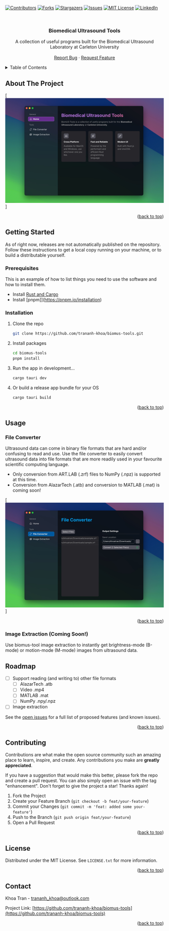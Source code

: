 <!-- Improved compatibility of back to top link: See: https://github.com/othneildrew/Best-README-Template/pull/73 -->
<a name="readme-top"></a>
<!--
*** Thanks for checking out the Best-README-Template. If you have a suggestion
*** that would make this better, please fork the repo and create a pull request
*** or simply open an issue with the tag "enhancement".
*** Don't forget to give the project a star!
*** Thanks again! Now go create something AMAZING! :D
-->



<!-- PROJECT SHIELDS -->
<!--
*** I'm using markdown "reference style" links for readability.
*** Reference links are enclosed in brackets [ ] instead of parentheses ( ).
*** See the bottom of this document for the declaration of the reference variables
*** for contributors-url, forks-url, etc. This is an optional, concise syntax you may use.
*** https://www.markdownguide.org/basic-syntax/#reference-style-links
-->
[![Contributors][contributors-shield]][contributors-url]
[![Forks][forks-shield]][forks-url]
[![Stargazers][stars-shield]][stars-url]
[![Issues][issues-shield]][issues-url]
[![MIT License][license-shield]][license-url]
[![LinkedIn][linkedin-shield]][linkedin-url]



<!-- PROJECT LOGO -->
<br />
<div align="center">
  <!-- <a href="https://github.com/trananh-khoa/biomus-tools">
    <img src="images/logo.png" alt="Logo" width="80" height="80">
  </a> -->

<h3 align="center">Biomedical Ultrasound Tools</h3>

  <p align="center">
    A collection of useful programs built for the Biomedical Ultrasound Laboratory at Carleton University
    <br />
    <!-- <a href="https://github.com/trananh-khoa/biomus-tools"><strong>Explore the docs »</strong></a> -->
    <!-- <br /> -->
    <br />
    <!-- <a href="https://github.com/trananh-khoa/biomus-tools">View Demo</a> -->
    <!-- · -->
    <a href="https://github.com/trananh-khoa/biomus-tools/issues">Report Bug</a>
    ·
    <a href="https://github.com/trananh-khoa/biomus-tools/issues">Request Feature</a>
  </p>
</div>



<!-- TABLE OF CONTENTS -->
<details>
  <summary>Table of Contents</summary>
  <ol>
    <li>
      <a href="#about-the-project">About The Project</a>
      <!-- <ul>
        <li><a href="#built-with">Built With</a></li>
      </ul> -->
    </li>
    <li>
      <a href="#getting-started">Getting Started</a>
      <ul>
        <li><a href="#prerequisites">Prerequisites</a></li>
        <li><a href="#installation">Installation</a></li>
      </ul>
    </li>
    <li><a href="#usage">Usage</a></li>
    <li><a href="#roadmap">Roadmap</a></li>
    <li><a href="#contributing">Contributing</a></li>
    <li><a href="#license">License</a></li>
    <li><a href="#contact">Contact</a></li>
    <!-- <li><a href="#acknowledgments">Acknowledgments</a></li> -->
  </ol>
</details>



<!-- ABOUT THE PROJECT -->
## About The Project

[![biomus-tools screenshot][biomus-tools-home]]

<p align="right">(<a href="#readme-top">back to top</a>)</p>

<!-- ### Built With

* [![Vue][Vue.js]][Vue-url]

<p align="right">(<a href="#readme-top">back to top</a>)</p> -->


<!-- GETTING STARTED -->
## Getting Started

As of right now, releases are not automatically published on the repository. Follow these instructions to get a local copy running on your machine, or to build a distributable yourself.

### Prerequisites

This is an example of how to list things you need to use the software and how to install them.
* Install [Rust and Cargo](https://doc.rust-lang.org/cargo/getting-started/installation.html)
* Install [pnpm]](https://pnpm.io/installation)

### Installation

1. Clone the repo
   ```sh
   git clone https://github.com/trananh-khoa/biomus-tools.git
   ```
2. Install packages
   ```sh
   cd biomus-tools
   pnpm install
   ```
3. Run the app in development...
   ```sh
   cargo tauri dev
   ```
4. Or build a release app bundle for your OS
   ```sh
   cargo tauri build
   ```


<p align="right">(<a href="#readme-top">back to top</a>)</p>



<!-- USAGE EXAMPLES -->
## Usage

### File Converter

Ultrasound data can come in binary file formats that are hard and/or confusing to read and use. Use the file converter to easily convert ultrasound data into file formats that are more readily used in your favourite scientific computing language.

* Only conversion from ART.LAB (.zrf) files to NumPy (.npz) is supported at this time.
* Conversion from AlazarTech (.atb) and conversion to MATLAB (.mat) is coming soon!

[![biomus-tools file converter][biomus-tools-file-converter]]

<p align="right">(<a href="#readme-top">back to top</a>)</p>

### Image Extraction (Coming Soon!)

Use biomus-tool image extraction to instantly get brightness-mode (B-mode) or motion-mode (M-mode) images from ultrasound data.


<!-- ROADMAP -->
## Roadmap

- [ ] Support reading (and writing to) other file formats
    - [ ] AlazarTech .atb
    - [ ] Video .mp4
    - [ ] MATLAB .mat
    - [ ] NumPy .npy/.npz
- [ ] Image extraction

See the [open issues](https://github.com/trananh-khoa/biomus-tools/issues) for a full list of proposed features (and known issues).

<p align="right">(<a href="#readme-top">back to top</a>)</p>



<!-- CONTRIBUTING -->
## Contributing

Contributions are what make the open source community such an amazing place to learn, inspire, and create. Any contributions you make are **greatly appreciated**.

If you have a suggestion that would make this better, please fork the repo and create a pull request. You can also simply open an issue with the tag "enhancement".
Don't forget to give the project a star! Thanks again!

1. Fork the Project
2. Create your Feature Branch (`git checkout -b feat/your-feature`)
3. Commit your Changes (`git commit -m 'feat: added some your-feature'`)
4. Push to the Branch (`git push origin feat/your-feature`)
5. Open a Pull Request

<p align="right">(<a href="#readme-top">back to top</a>)</p>



<!-- LICENSE -->
## License

Distributed under the MIT License. See `LICENSE.txt` for more information.

<p align="right">(<a href="#readme-top">back to top</a>)</p>



<!-- CONTACT -->
## Contact

Khoa Tran - trananh_khoa@outlook.com

Project Link: [https://github.com/trananh-khoa/biomus-tools](https://github.com/trananh-khoa/biomus-tools)

<p align="right">(<a href="#readme-top">back to top</a>)</p>



<!-- ACKNOWLEDGMENTS -->
<!-- ## Acknowledgments

* []()
* []()
* []()

<p align="right">(<a href="#readme-top">back to top</a>)</p> -->



<!-- MARKDOWN LINKS & IMAGES -->
<!-- https://www.markdownguide.org/basic-syntax/#reference-style-links -->
[biomus-tools-home]: docs/home.jpeg
[biomus-tools-file-converter]: docs/file-converter.jpeg
[contributors-shield]: https://img.shields.io/github/contributors/trananh-khoa/biomus-tools.svg?style=for-the-badge
[contributors-url]: https://github.com/trananh-khoa/biomus-tools/graphs/contributors
[forks-shield]: https://img.shields.io/github/forks/trananh-khoa/biomus-tools.svg?style=for-the-badge
[forks-url]: https://github.com/trananh-khoa/biomus-tools/network/members
[stars-shield]: https://img.shields.io/github/stars/trananh-khoa/biomus-tools.svg?style=for-the-badge
[stars-url]: https://github.com/trananh-khoa/biomus-tools/stargazers
[issues-shield]: https://img.shields.io/github/issues/trananh-khoa/biomus-tools.svg?style=for-the-badge
[issues-url]: https://github.com/trananh-khoa/biomus-tools/issues
[license-shield]: https://img.shields.io/github/license/trananh-khoa/biomus-tools.svg?style=for-the-badge
[license-url]: https://github.com/trananh-khoa/biomus-tools/blob/master/LICENSE
[linkedin-shield]: https://img.shields.io/badge/-LinkedIn-black.svg?style=for-the-badge&logo=linkedin&colorB=555
[linkedin-url]: https://linkedin.com/in/anh-khoa-tran
[Vue.js]: https://img.shields.io/badge/vuedotjs.svg
[Vue-url]: https://vuejs.org/
